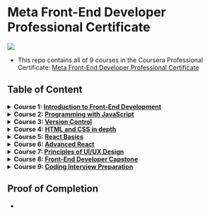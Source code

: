 # Meta Front-End Developer Professional Certificate

<img src="./logo.avif">

- This repo contains all of 9 courses in the Coursera Professional Certificate: [Meta Front-End Developer Professional Certificate](https://www.coursera.org/professional-certificates/meta-front-end-developer)

## Table of Content

<details>
<summary><b>Course 1: </b><a href="https://github.com/x39OME/Meta-Front-End-Developer-Professional-Certificate/tree/main/1%20-%20Introduction%20to%20Front-End%20Development"><b>Introduction to Front-End Development</b></a></summary>

  * Week 1: [Get started with web development](https://github.com/x39OME/Meta-Front-End-Developer-Professional-Certificate/tree/main/1%20-%20Introduction%20to%20Front-End%20Development/Week%201%20-%20Get%20started%20with%20web%20development)
  * Week 2: [Introduction to HTML and CSS](https://github.com/x39OME/Meta-Front-End-Developer-Professional-Certificate/tree/main/1%20-%20Introduction%20to%20Front-End%20Development/Week%202%20-%20Introduction%20to%20HTML%20and%20CSS)
  * Week 3: [UI Frameworks](https://github.com/x39OME/Meta-Front-End-Developer-Professional-Certificate/tree/main/1%20-%20Introduction%20to%20Front-End%20Development/Week%203%20-%20UI%20Frameworks)
  * Week 4: [End-of-Course Graded Assessment](https://github.com/x39OME/Meta-Front-End-Developer-Professional-Certificate/tree/main/1%20-%20Introduction%20to%20Front-End%20Development/Week%204%20-%20End-of-Course%20Graded%20Assessment)
</details>

<details>
<summary><b>Course 2: </b><a href="https://github.com/x39OME/Meta-Front-End-Developer-Professional-Certificate/tree/main/2%20-%20Programming%20with%20JavaScript"><b>Programming with JavaScript</b></a></summary>

  * Week 1: [Introduction to Javascript](https://github.com/x39OME/Meta-Front-End-Developer-Professional-Certificate/tree/main/2%20-%20Programming%20with%20JavaScript/Week%201%20-%20Introduction%20to%20Javascript)
  * Week 2: [The Building Blocks of a Program](https://github.com/x39OME/Meta-Front-End-Developer-Professional-Certificate/tree/main/2%20-%20Programming%20with%20JavaScript/Week%202%20-%20The%20Building%20Blocks%20of%20a%20Program)
  * Week 3: [Programming Paradigms](https://github.com/x39OME/Meta-Front-End-Developer-Professional-Certificate/tree/main/2%20-%20Programming%20with%20JavaScript/Week%203%20-%20Programming%20Paradigms)
  * Week 4: [Testing](https://github.com/x39OME/Meta-Front-End-Developer-Professional-Certificate/tree/main/2%20-%20Programming%20with%20JavaScript/Week%204%20-%20Testing)
  * Week 5: [End-of-Course Graded Assessment](https://github.com/x39OME/Meta-Front-End-Developer-Professional-Certificate/tree/main/2%20-%20Programming%20with%20JavaScript/Week%205%20-%20End-of-Course%20Graded%20Assessment)
</details>

<details>
<summary><b>Course 3: </b><a href="#"><b>Version Control</b></a></summary>

  * Week 1: [Software collaboration](https://github.com/x39OME/Meta-Front-End-Developer-Professional-Certificate/tree/main/3%20-%20Version%20Control/Week%201%20-%20Software%20collaboration)
  * Week 2: [Command Line](https://github.com/x39OME/Meta-Front-End-Developer-Professional-Certificate/tree/main/3%20-%20Version%20Control/Week%202%20-%20Command%20Line)
  * Week 3: [Working with Git](https://github.com/x39OME/Meta-Front-End-Developer-Professional-Certificate/tree/main/3%20-%20Version%20Control/Week%203%20-%20Working%20with%20Git)
  * Week 4: [Graded Assessment](https://github.com/x39OME/Meta-Front-End-Developer-Professional-Certificate/tree/main/3%20-%20Version%20Control/Week%204%20-%20Graded%20Assessment)
</details>

<details>
<summary><b>Course 4: </b><a href="https://github.com/x39OME/Meta-Front-End-Developer-Professional-Certificate/tree/main/4%20-%20HTML%20and%20CSS%20in%20depth"><b>HTML and CSS in depth</b></a></summary>

* Week 1: [HTML in depth](https://github.com/x39OME/Meta-Front-End-Developer-Professional-Certificate/tree/main/4%20-%20HTML%20and%20CSS%20in%20depth/Week%201%20-%20HTML%20in%20depth)
* Week 2: [Interactive CSS](https://github.com/x39OME/Meta-Front-End-Developer-Professional-Certificate/tree/main/4%20-%20HTML%20and%20CSS%20in%20depth/Week%202%20-%20Interactive%20CSS)
* Week 3: [Graded Assessment](https://github.com/x39OME/Meta-Front-End-Developer-Professional-Certificate/tree/main/4%20-%20HTML%20and%20CSS%20in%20depth/Week%203%20-%20Graded%20Assessment)
</details>

<details>
<summary><b>Course 5: </b><a href="#"><b>React Basics</b></a></summary>

  * Week 1: [React Components](https://github.com/x39OME/Meta-Front-End-Developer-Professional-Certificate/tree/main/5%20-%20React%20Basics/Week%201%20-%20React%20Components)
  * Week 2: [Data and State](https://github.com/x39OME/Meta-Front-End-Developer-Professional-Certificate/tree/main/5%20-%20React%20Basics/Week%202%20-%20Data%20and%20State)
  * Week 3: [Navigation, Updating and Assets in React.js](https://github.com/x39OME/Meta-Front-End-Developer-Professional-Certificate/tree/main/5%20-%20React%20Basics/Week%203%20-%20Navigation%2C%20Updating%20and%20Assets%20in%20React.js)
  * Week 4: [Your first React app](https://github.com/x39OME/Meta-Front-End-Developer-Professional-Certificate/tree/main/5%20-%20React%20Basics/Week%204%20-%20Your%20first%20React%20app/calculator-app)
</details>

<details>
<summary><b>Course 6: </b><a href="https://github.com/x39OME/Meta-Front-End-Developer-Professional-Certificate/tree/main/5%20-%20React%20Basics"><b>Advanced React</b></a></summary>

  * Week 1: [Components](https://github.com/x39OME/Meta-Front-End-Developer-Professional-Certificate/tree/main/6%20-%20Advanced%20React/Week%201%20-%20Components)
  * Week 2: [React Hooks and Custom Hooks](https://github.com/x39OME/Meta-Front-End-Developer-Professional-Certificate/tree/main/6%20-%20Advanced%20React/Week%202%20-%20React%20Hooks%20and%20Custom%20Hooks)
  * Week 3: [JSX and testing](https://github.com/x39OME/Meta-Front-End-Developer-Professional-Certificate/tree/main/6%20-%20Advanced%20React/Week%203%20-%20JSX%20and%20testing)
  * Week 4: [Final project](https://github.com/x39OME/Meta-Front-End-Developer-Professional-Certificate/tree/main/6%20-%20Advanced%20React/Week%204%20-%20Final%20project)
</details>

<details>
<summary><b>Course 7: </b><a href="#"><b>Principles of UI/UX Design</b></a></summary>

  * Week 1: [Introduction to UX and UI design]()
  * Week 2: [Evaluating interactive design]()
  * Week 3: [Applied Design Fundamentals]()
  * Week 4: [Designing your UI]()
  * Week 5: 
</details>

<details>
<summary><b>Course 8: </b><a href="#"><b>Front-End Developer Capstone</b></a></summary>

  * Week 1: 
  * Week 2: 
  * Week 3: 
  * Week 4: 
  * Week 5: 
</details>

<details>
<summary><b>Course 9: </b><a href="#"><b>Coding Interview Preparation</b></a></summary>

  * Week 1: 
  * Week 2: 
  * Week 3: 
  * Week 4: 
  * Week 5: 
</details>

## Proof of Completion

- 
